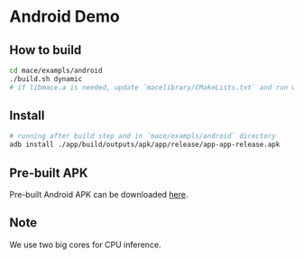 Android Demo
=============

How to build
---------------

```sh
cd mace/exampls/android
./build.sh dynamic
# if libmace.a is needed, update `macelibrary/CMakeLists.txt` and run with `./build.sh static`.
```

Install
---------------

```sh
# running after build step and in `mace/exampls/android` directory
adb install ./app/build/outputs/apk/app/release/app-app-release.apk
```

Pre-built APK
--------------
Pre-built Android APK can be downloaded [here](https://cnbj1.fds.api.xiaomi.com/mace/demo/mace_android_demo.apk).

Note
--------------
We use two big cores for CPU inference.
